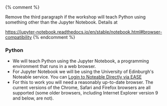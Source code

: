 {% comment %}

Remove the third paragraph if the workshop will teach Python
using something other than the Jupyter Notebook. Details at

https://jupyter-notebook.readthedocs.io/en/stable/notebook.html#browser-compatibility
{% endcomment %}

### Python

* We will teach Python using the Jupyter Notebook, a programming environment that runs in a web browser.
* For Jupyter Notebook we will be using the University of Edinburgh's Noteable service. You can [Login to Noteable Directly via EASE](https://noteable.edina.ac.uk/login)
* For this to work you will need a reasonably up-to-date browser. The current versions of the Chrome, Safari and Firefox browsers are all supported (some older browsers, including Internet Explorer version 9 and below, are not).

